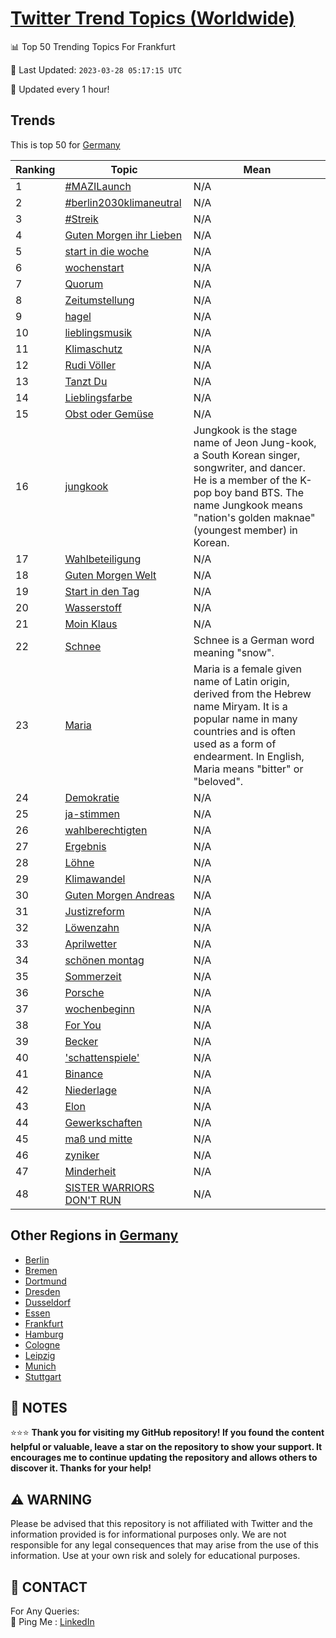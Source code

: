 [Twitter Trend Topics (Worldwide)](https://github.com/ErcinDedeoglu/Twitter-Trend-Topics)
==========


📊 Top 50 Trending Topics For Frankfurt

📆 Last Updated: `2023-03-28 05:17:15 UTC`

🔧 Updated every 1 hour!


## Trends

This is top 50 for [Germany](</Germany>)

| Ranking | Topic | Mean |
| ------- | ------------ | ------------ |
| 1 | [#MAZILaunch](http://twitter.com/search?q=%23MAZILaunch) | N/A |
| 2 | [#berlin2030klimaneutral](http://twitter.com/search?q=%23berlin2030klimaneutral) | N/A |
| 3 | [#Streik](http://twitter.com/search?q=%23Streik) | N/A |
| 4 | [Guten Morgen ihr Lieben](http://twitter.com/search?q=Guten+Morgen+ihr+Lieben) | N/A |
| 5 | [start in die woche](http://twitter.com/search?q=start+in+die+woche) | N/A |
| 6 | [wochenstart](http://twitter.com/search?q=wochenstart) | N/A |
| 7 | [Quorum](http://twitter.com/search?q=Quorum) | N/A |
| 8 | [Zeitumstellung](http://twitter.com/search?q=Zeitumstellung) | N/A |
| 9 | [hagel](http://twitter.com/search?q=hagel) | N/A |
| 10 | [lieblingsmusik](http://twitter.com/search?q=lieblingsmusik) | N/A |
| 11 | [Klimaschutz](http://twitter.com/search?q=Klimaschutz) | N/A |
| 12 | [Rudi Völler](http://twitter.com/search?q=Rudi+V%c3%b6ller) | N/A |
| 13 | [Tanzt Du](http://twitter.com/search?q=Tanzt+Du) | N/A |
| 14 | [Lieblingsfarbe](http://twitter.com/search?q=Lieblingsfarbe) | N/A |
| 15 | [Obst oder Gemüse](http://twitter.com/search?q=Obst+oder+Gem%c3%bcse) | N/A |
| 16 | [jungkook](http://twitter.com/search?q=jungkook) | Jungkook is the stage name of Jeon Jung-kook, a South Korean singer, songwriter, and dancer. He is a member of the K-pop boy band BTS. The name Jungkook means "nation's golden maknae" (youngest member) in Korean. |
| 17 | [Wahlbeteiligung](http://twitter.com/search?q=Wahlbeteiligung) | N/A |
| 18 | [Guten Morgen Welt](http://twitter.com/search?q=Guten+Morgen+Welt) | N/A |
| 19 | [Start in den Tag](http://twitter.com/search?q=Start+in+den+Tag) | N/A |
| 20 | [Wasserstoff](http://twitter.com/search?q=Wasserstoff) | N/A |
| 21 | [Moin Klaus](http://twitter.com/search?q=Moin+Klaus) | N/A |
| 22 | [Schnee](http://twitter.com/search?q=Schnee) | Schnee is a German word meaning "snow". |
| 23 | [Maria](http://twitter.com/search?q=Maria) | Maria is a female given name of Latin origin, derived from the Hebrew name Miryam. It is a popular name in many countries and is often used as a form of endearment. In English, Maria means "bitter" or "beloved". |
| 24 | [Demokratie](http://twitter.com/search?q=Demokratie) | N/A |
| 25 | [ja-stimmen](http://twitter.com/search?q=ja-stimmen) | N/A |
| 26 | [wahlberechtigten](http://twitter.com/search?q=wahlberechtigten) | N/A |
| 27 | [Ergebnis](http://twitter.com/search?q=Ergebnis) | N/A |
| 28 | [Löhne](http://twitter.com/search?q=L%c3%b6hne) | N/A |
| 29 | [Klimawandel](http://twitter.com/search?q=Klimawandel) | N/A |
| 30 | [Guten Morgen Andreas](http://twitter.com/search?q=Guten+Morgen+Andreas) | N/A |
| 31 | [Justizreform](http://twitter.com/search?q=Justizreform) | N/A |
| 32 | [Löwenzahn](http://twitter.com/search?q=L%c3%b6wenzahn) | N/A |
| 33 | [Aprilwetter](http://twitter.com/search?q=Aprilwetter) | N/A |
| 34 | [schönen montag](http://twitter.com/search?q=sch%c3%b6nen+montag) | N/A |
| 35 | [Sommerzeit](http://twitter.com/search?q=Sommerzeit) | N/A |
| 36 | [Porsche](http://twitter.com/search?q=Porsche) | N/A |
| 37 | [wochenbeginn](http://twitter.com/search?q=wochenbeginn) | N/A |
| 38 | [For You](http://twitter.com/search?q=For+You) | N/A |
| 39 | [Becker](http://twitter.com/search?q=Becker) | N/A |
| 40 | ['schattenspiele'](http://twitter.com/search?q=%27schattenspiele%27) | N/A |
| 41 | [Binance](http://twitter.com/search?q=Binance) | N/A |
| 42 | [Niederlage](http://twitter.com/search?q=Niederlage) | N/A |
| 43 | [Elon](http://twitter.com/search?q=Elon) | N/A |
| 44 | [Gewerkschaften](http://twitter.com/search?q=Gewerkschaften) | N/A |
| 45 | [maß und mitte](http://twitter.com/search?q=ma%c3%9f+und+mitte) | N/A |
| 46 | [zyniker](http://twitter.com/search?q=zyniker) | N/A |
| 47 | [Minderheit](http://twitter.com/search?q=Minderheit) | N/A |
| 48 | [SISTER WARRIORS DON'T RUN](http://twitter.com/search?q=SISTER+WARRIORS+DON%27T+RUN) | N/A |



## Other Regions in [Germany](</Germany>)

* [Berlin](</Germany/Berlin.md>)
* [Bremen](</Germany/Bremen.md>)
* [Dortmund](</Germany/Dortmund.md>)
* [Dresden](</Germany/Dresden.md>)
* [Dusseldorf](</Germany/Dusseldorf.md>)
* [Essen](</Germany/Essen.md>)
* [Frankfurt](</Germany/Frankfurt.md>)
* [Hamburg](</Germany/Hamburg.md>)
* [Cologne](</Germany/Cologne.md>)
* [Leipzig](</Germany/Leipzig.md>)
* [Munich](</Germany/Munich.md>)
* [Stuttgart](</Germany/Stuttgart.md>)



## 📝 NOTES

⭐⭐⭐ **Thank you for visiting my GitHub repository! If you found the content helpful or valuable, leave a star on the repository to show your support. It encourages me to continue updating the repository and allows others to discover it. Thanks for your help!**


## ⚠️ WARNING

Please be advised that this repository is not affiliated with Twitter and the information provided is for informational purposes only. We are not responsible for any legal consequences that may arise from the use of this information. Use at your own risk and solely for educational purposes.


## 📨 CONTACT

 For Any Queries:  
            🏓 Ping Me : [LinkedIn](https://www.linkedin.com/in/ercindedeoglu/)
